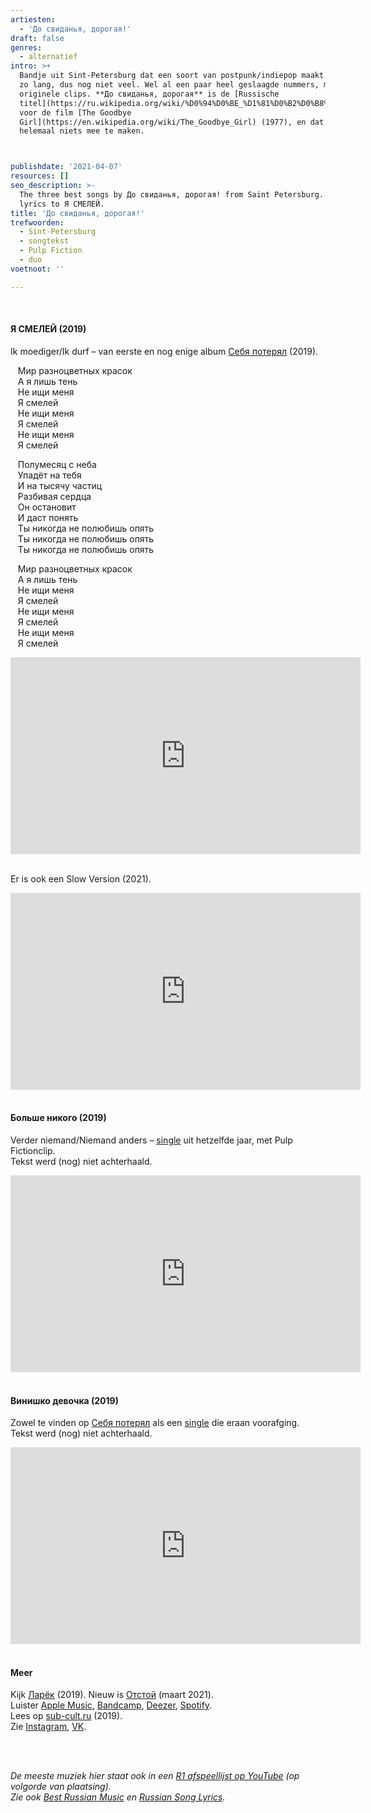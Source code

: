 ```yaml
---
artiesten:
  - 'До свиданья, дорогая!'
draft: false
genres:
  - alternatief
intro: >+
  Bandje uit Sint-Petersburg dat een soort van postpunk/indiepop maakt. Nog niet
  zo lang, dus nog niet veel. Wel al een paar heel geslaagde nummers, met
  originele clips. **До свиданья, дорогая** is de [Russische
  titel](https://ru.wikipedia.org/wiki/%D0%94%D0%BE_%D1%81%D0%B2%D0%B8%D0%B4%D0%B0%D0%BD%D0%B8%D1%8F,_%D0%B4%D0%BE%D1%80%D0%BE%D0%B3%D0%B0%D1%8F)
  voor de film [The Goodbye
  Girl](https://en.wikipedia.org/wiki/The_Goodbye_Girl) (1977), en dat heeft er
  helemaal niets mee te maken. 



publishdate: '2021-04-07'
resources: []
seo_description: >-
  The three best songs by До свиданья, дорогая! from Saint Petersburg. Song
  lyrics to Я СМЕЛЕЙ.
title: 'До свиданья, дорогая!'
trefwoorden:
  - Sint-Petersburg
  - songtekst
  - Pulp Fiction
  - duo
voetnoot: ''

---
```



<br/>


#### Я СМЕЛЕЙ (2019)

Ik moediger/Ik durf – van eerste en nog enige album [Себя потерял](https://youtube.com/playlist?list=OLAK5uy_koo_HBW49LsFNuXkb7ipuiF9uG_bROLxQ) (2019).



&nbsp;&nbsp; Мир разноцветных красок <br/>
&nbsp;&nbsp; А я лишь тень <br/>
&nbsp;&nbsp; Не ищи меня <br/>
&nbsp;&nbsp; Я смелей <br/>
&nbsp;&nbsp; Не ищи меня <br/>
&nbsp;&nbsp; Я смелей <br/>
&nbsp;&nbsp; Не ищи меня <br/>
&nbsp;&nbsp; Я смелей <br/>

&nbsp;&nbsp; Полумесяц с неба <br/>
&nbsp;&nbsp; Упадёт на тебя<br/>
&nbsp;&nbsp; И на тысячу частиц <br/>
&nbsp;&nbsp; Разбивая сердца<br/>
&nbsp;&nbsp; Он остановит<br/>
&nbsp;&nbsp; И даст понять<br/>
&nbsp;&nbsp; Ты никогда не полюбишь опять<br/>
&nbsp;&nbsp; Ты никогда не полюбишь опять<br/>
&nbsp;&nbsp; Ты никогда не полюбишь опять

&nbsp;&nbsp; Мир разноцветных красок <br/>
&nbsp;&nbsp; А я лишь тень<br/>
&nbsp;&nbsp; Не ищи меня<br/>
&nbsp;&nbsp; Я смелей<br/>
&nbsp;&nbsp; Не ищи меня<br/>
&nbsp;&nbsp; Я смелей<br/>
&nbsp;&nbsp; Не ищи меня<br/>
&nbsp;&nbsp; Я смелей




<iframe width="560" height="315" src="https://www.youtube.com/embed/3CR-02vaUMo" frameborder="0" allow="accelerometer; autoplay; clipboard-write; encrypted-media; gyroscope; picture-in-picture" allowfullscreen></iframe>

<br/>

<br/>

Er is ook een Slow Version (2021).

<iframe width="560" height="315" src="https://www.youtube.com/embed/JDG71yB2D4c" title="YouTube video player" frameborder="0" allow="accelerometer; autoplay; clipboard-write; encrypted-media; gyroscope; picture-in-picture" allowfullscreen></iframe>

<br/>

<br/>

#### Больше никого (2019)

Verder niemand/Niemand anders – [single](https://open.spotify.com/album/0WSruOU9SeTrO9kpBvaehY?si=M7glHgINSOimpxApsLMdfw) uit hetzelfde jaar, met Pulp Fictionclip. <br/>Tekst werd (nog) niet achterhaald.


<iframe width="560" height="315" src="https://www.youtube.com/embed/L-ZYLI7xfIo" frameborder="0" allow="accelerometer; autoplay; clipboard-write; encrypted-media; gyroscope; picture-in-picture" allowfullscreen></iframe>



<br/>

<br/>


#### Винишко девочка (2019)

Zowel te vinden op [Себя потерял](https://open.spotify.com/album/6MAlqnnDJwgPVgkggtpz3Z?si=j4Mit5OpQnyRYORHWu4bpw) als een [single](https://dosdorogaya.bandcamp.com/track/-) die eraan voorafging. <br/>
Tekst werd (nog) niet achterhaald.



<iframe width="560" height="315" src="https://www.youtube.com/embed/XLc4DJfVFvM" title="YouTube video player" frameborder="0" allow="accelerometer; autoplay; clipboard-write; encrypted-media; gyroscope; picture-in-picture" allowfullscreen></iframe>



<br/>

<br/>

#### Meer

Kijk [Ларёк](https://youtu.be/rXh-9UvwFa8) (2019). Nieuw is [Отстой](https://youtu.be/ql4nnLmIw_M) (maart 2021). <br/>Luister [Apple Music](https://music.apple.com/am/artist/%D0%B4%D0%BE-%D1%81%D0%B2%D0%B8%D0%B4%D0%B0%D0%BD%D1%8C%D1%8F-%D0%B4%D0%BE%D1%80%D0%BE%D0%B3%D0%B0%D1%8F/1482951144), [Bandcamp](https://dosdorogaya.bandcamp.com/), [Deezer](https://www.deezer.com/en/album/114747382), [Spotify](https://open.spotify.com/artist/6KlgGCByfKTOlR5PPZvqTe?si=qNfehiOESS6kM8N5ZszyHA). <br/>Lees op [sub-cult.ru](https://sub-cult.ru/musicnews/recenz/10633-gruppa-do-svidaniya-dorogaya-vypustila-novyj-albom-sebya-poteryal) (2019). <br/>Zie [Instagram](https://www.instagram.com/dosvidania__dorogaya/), [VK](https://vk.com/dorogaya_dosvidania).



<br/>

<br/>



*De meeste muziek hier staat ook in een [R1 afspeellijst op YouTube](https://www.youtube.com/playlist?list=PLeE-zqOrSLhxfIpK2vuUJNCKSzyVBi0yM) (op volgorde van plaatsing).* <br/>
*Zie ook [Best Russian Music](https://www.youtube.com/playlist?list=PLeE-zqOrSLhxTFYDvlwUu4hYby9DojwoD) en [Russian Song Lyrics](https://www.youtube.com/playlist?list=PLeE-zqOrSLhzkRCATzT8__oNifBChVHGK).*






